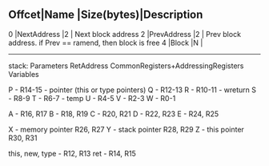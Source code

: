 
Offcet|Name           |Size(bytes)|Description
----------------------------------------------
0     |NextAddress    |2          | Next block address
2     |PrevAddress    |2          | Prev block address. if Prev == ramend, then block is free
4     |Block          |N          |

----------------

stack:
	Parameters
	RetAddress
	CommonRegisters+AddressingRegisters
	Variables

P - R14-15 - pointer (this or type pointers)
Q - R12-13
R - R10-11 - wreturn
S - R8-9
T - R6-7 - temp
U - R4-5
V - R2-3
W - R0-1

A - R16, R17
B - R18, R19
C - R20, R21
D - R22, R23
E - R24, R25

X - memory pointer R26, R27
Y - stack pointer R28, R29
Z - this pointer R30, R31

this, new, type - R12, R13
ret  - R14, R15

